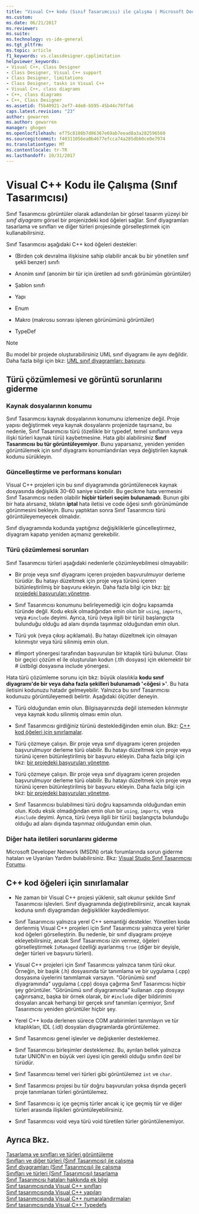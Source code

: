 ```yaml
---
title: "Visual C++ kodu (Sınıf Tasarımcısı) ile çalışma | Microsoft Docs"
ms.custom: 
ms.date: 06/21/2017
ms.reviewer: 
ms.suite: 
ms.technology: vs-ide-general
ms.tgt_pltfrm: 
ms.topic: article
f1_keywords: vs.classdesigner.cpplimitation
helpviewer_keywords:
- Visual C++, Class Designer
- Class Designer, Visual C++ support
- Class Designer, limitations
- Class Designer, tasks in Visual C++
- Visual C++, class diagrams
- C++, class diagrams
- C++, Class Designer
ms.assetid: f5b40921-2ef7-4de0-b595-45b44c79ffa6
caps.latest.revision: "23"
author: gewarren
ms.author: gewarren
manager: ghogen
ms.openlocfilehash: ef75c8108b7d86367e69ab7eead8a3a282596560
ms.sourcegitcommit: f40311056ea0b4677efcca74a285dbb0ce0e7974
ms.translationtype: MT
ms.contentlocale: tr-TR
ms.lasthandoff: 10/31/2017
---
```

# <a name="working-with-visual-c-code-class-designer"></a>Visual C++ Kodu ile Çalışma (Sınıf Tasarımcısı)
Sınıf Tasarımcısı görüntüler olarak adlandırılan bir görsel tasarım yüzeyi bir *sınıf diyagramı* görsel bir projenizdeki kod öğeleri sağlar. Sınıf diyagramları tasarlama ve sınıfları ve diğer türleri projesinde görselleştirmek için kullanabilirsiniz.  

 Sınıf Tasarımcısı aşağıdaki C++ kod öğeleri destekler:  

-   (Birden çok devralma ilişkisine sahip olabilir ancak bu bir yönetilen sınıf şekli benzer) sınıfı  

-   Anonim sınıf (anonim bir tür için üretilen ad sınıfı görünümün görüntüler)  

-   Şablon sınıfı  

-   Yapı  

-   Enum  

-   Makro (makrosu sonrası işlenen görünümünü görüntüler)  

-   TypeDef  

> [!NOTE]
>  Bu model bir projede oluşturabilirsiniz UML sınıf diyagramı ile aynı değildir. Daha fazla bilgi için bkz: [UML sınıf diyagramları: başvuru](../modeling/uml-class-diagrams-reference.md).  

## <a name="troubleshooting-type-resolution-and-display-issues"></a>Türü çözümlemesi ve görüntü sorunlarını giderme  

### <a name="location-of-source-files"></a>Kaynak dosyalarının konumu  
 Sınıf Tasarımcısı kaynak dosyalarının konumunu izlemenize değil. Proje yapısı değiştirmek veya kaynak dosyalarını projenizde taşırsanız, bu nedenle, Sınıf Tasarımcısı türü (özellikle bir typedef, temel sınıfların veya ilişki türleri kaynak türü) kaybetmesine. Hata gibi alabilirsiniz **Sınıf Tasarımcısı bu tür görüntüleyemiyor**. Bunu yaparsanız, yeniden yeniden görüntülemek için sınıf diyagramı konumlandırılan veya değiştirilen kaynak kodunu sürükleyin.  

### <a name="update-and-performance-issues"></a>Güncelleştirme ve performans konuları  
 Visual C++ projeleri için bu sınıf diyagramında görüntülenecek kaynak dosyasında değişiklik 30-60 saniye sürebilir. Bu gecikme hata vermesini Sınıf Tasarımcısı neden olabilir **hiçbir türleri seçim bulunamadı**. Bunun gibi bir hata alırsanız, tıklatın **iptal** hata iletisi ve code öğesi sınıfı görünümünde görünmesini bekleyin. Bunu yaptıktan sonra Sınıf Tasarımcısı türü görüntüleyemeyecek olmalıdır.  

 Sınıf diyagramında kodunda yaptığınız değişikliklerle güncelleştirmez, diyagram kapatıp yeniden açmanız gerekebilir.  

### <a name="type-resolution-issues"></a>Türü çözümlemesi sorunları  
 Sınıf Tasarımcısı türleri aşağıdaki nedenlerle çözümleyebilmesi olmayabilir:  
  
-   Bir proje veya sınıf diyagramı içeren projeden başvurulmuyor derleme türüdür. Bu hatayı düzeltmek için proje veya türünü içeren bütünleştirilmiş bir başvuru ekleyin. Daha fazla bilgi için bkz: [bir projedeki başvuruları yönetme](managing-references-in-a-project.md).  
  
-   Sınıf Tasarımcısı konumunu belirleyemediği için doğru kapsamda türünde değil. Kodu eksik olmadığından emin olun bir `using`, `imports`, veya `#include` deyimi. Ayrıca, türü (veya ilgili bir türü) başlangıçta bulunduğu olduğu ad alanı dışında taşınmaz olduğundan emin olun.  

-   Türü yok (veya çıkışı açıklamalı). Bu hatayı düzeltmek için olmayan kılınmıştır veya türü silinmiş emin olun.  

-   #İmport yönergesi tarafından başvurulan bir kitaplık türü bulunur. Olası bir geçici çözüm el ile oluşturulan kodun (.tlh dosyası) için eklemektir bir # üstbilgi dosyasına include yönergesi.  

 Hata türü çözümleme sorunu için bkz: büyük olasılıkla **kodu sınıf diyagramı'de bir veya daha fazla şekilleri bulunamadı '\<öğesi >'**. Bu hata iletisini kodunuzu hatadır gelmeyebilir. Yalnızca bu sınıf Tasarımcısı kodunuzu görüntüleyemedi belirtir. Aşağıdaki ölçütler deneyin.  

-   Türü olduğundan emin olun. Bilgisayarınızda değil istemeden kılınmıştır veya kaynak kodu silinmiş olması emin olun.  

-   Sınıf Tasarımcısı girdiğiniz türünü desteklediğinden emin olun. Bkz: [C++ kod öğeleri için sınırlamalar](#limitations).  

-   Türü çözmeye çalışın. Bir proje veya sınıf diyagramı içeren projeden başvurulmuyor derleme türü olabilir. Bu hatayı düzeltmek için proje veya türünü içeren bütünleştirilmiş bir başvuru ekleyin. Daha fazla bilgi için bkz: [bir projedeki başvuruları yönetme](../ide/managing-references-in-a-project.md).  

-   Türü çözmeye çalışın. Bir proje veya sınıf diyagramı içeren projeden başvurulmuyor derleme türü olabilir. Bu hatayı düzeltmek için proje veya türünü içeren bütünleştirilmiş bir başvuru ekleyin. Daha fazla bilgi için bkz: [bir projedeki başvuruları yönetme](managing-references-in-a-project.md).  
  
-   Sınıf Tasarımcısı bulabilmesi türü doğru kapsamında olduğundan emin olun. Kodu eksik olmadığından emin olun bir `using`, `imports`, veya `#include` deyimi. Ayrıca, türü (veya ilgili bir türü) başlangıçta bulunduğu olduğu ad alanı dışında taşınmaz olduğundan emin olun.  

### <a name="troubleshooting-other-error-messages"></a>Diğer hata iletileri sorunlarını giderme  
 Microsoft Developer Network (MSDN) ortak forumlarında sorun giderme hataları ve Uyarıları Yardım bulabilirsiniz. Bkz: [Visual Studio Sınıf Tasarımcısı Forumu](http://go.microsoft.com/fwlink/?linkid=160754).  

##  <a name="limitations"></a>C++ kod öğeleri için sınırlamalar  

-   Ne zaman bir Visual C++ projesi yüklenir, salt okunur şekilde Sınıf Tasarımcısı işlevleri. Sınıf diyagramında değiştirebilirsiniz, ancak kaynak koduna sınıfı diyagramdan değişiklikler kaydedilemiyor.  

-   Sınıf Tasarımcısı yalnızca yerel C++ semantiği destekler. Yönetilen koda derlenmiş Visual C++ projeleri için Sınıf Tasarımcısı yalnızca yerel türler kod öğeleri görselleştirin. Bu nedenle, bir sınıf diyagramı projeye ekleyebilirsiniz, ancak Sınıf Tasarımcısı izin vermez, öğeleri görselleştirmek `IsManaged` özelliği ayarlanmış `true` (diğer bir deyişle, değer türleri ve başvuru türleri).  

-   Visual C++ projeleri için Sınıf Tasarımcısı yalnızca tanım türü okur. Örneğin, bir başlık (.h) dosyasında tür tanımlama ve bir uygulama (.cpp) dosyasına üyelerini tanımlamak varsayın. "Görünümü sınıf diyagramında" uygulama (.cpp) dosya çağırma Sınıf Tasarımcısı hiçbir şey görüntüler. "Görünümü sınıf diyagramında" kullanan .cpp dosyayı çağırırsanız, başka bir örnek olarak, bir `#include` diğer bildirimini dosyaları ancak herhangi bir gerçek sınıf tanımları içermiyor, Sınıf Tasarımcısı yeniden görüntüler hiçbir şey.  

-   Yerel C++ koda derlenen sürece COM arabirimleri tanımlayın ve tür kitaplıkları, IDL (.idl) dosyaları diyagramlarda görüntülemez.  

-   Sınıf Tasarımcısı genel işlevler ve değişkenler desteklemez.  

-   Sınıf Tasarımcısı birleşimler desteklemez. Bu, ayrılan bellek yalnızca tutar UNION'ın en büyük veri üyesi için gerekli olduğu sınıfın özel bir türüdür.  

-   Sınıf Tasarımcısı temel veri türleri gibi görüntülemez `int` ve `char`.  

-   Sınıf Tasarımcısı projesi bu tür doğru başvuruları yoksa dışında geçerli proje tanımlanan türleri görüntülemez.  

-   Sınıf Tasarımcısı iç içe geçmiş türler ancak iç içe geçmiş tür ve diğer türleri arasında ilişkileri görüntüleyebilirsiniz.  

-   Sınıf Tasarımcısı void veya türü void türetilen türler görüntülenemiyor.  

## <a name="see-also"></a>Ayrıca Bkz.  
 [Tasarlama ve sınıfları ve türleri görüntüleme](../ide/designing-and-viewing-classes-and-types.md)   
 [Sınıfları ve diğer türleri (Sınıf Tasarımcısı) ile çalışma](../ide/working-with-classes-and-other-types-class-designer.md)   
 [Sınıf diyagramları (Sınıf Tasarımcısı) ile çalışma](../ide/working-with-class-diagrams-class-designer.md)   
 [Sınıfları ve türleri (Sınıf Tasarımcısı) tasarlama](../ide/designing-classes-and-types-class-designer.md)   
 [Sınıf Tasarımcısı hataları hakkında ek bilgi](../ide/additional-information-about-class-designer-errors.md)   
 [Sınıf tasarımcısında Visual C++ sınıfları](../ide/visual-cpp-classes-in-class-designer.md)   
 [Sınıf tasarımcısında Visual C++ yapıları](../ide/visual-cpp-structures-in-class-designer.md)   
 [Sınıf tasarımcısında Visual C++ numaralandırmaları](../ide/visual-cpp-enumerations-in-class-designer.md)   
 [Sınıf tasarımcısında Visual C++ Typedefs](../ide/visual-cpp-typedefs-in-class-designer.md)
